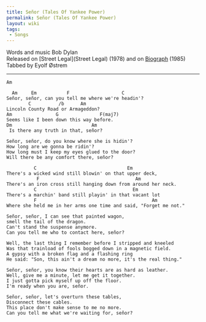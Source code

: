 ```yaml
---
title: Señor (Tales Of Yankee Power)
permalink: Señor (Tales Of Yankee Power)
layout: wiki
tags:
 - Songs
---
```


Words and music Bob Dylan  
Released on [Street Legal](Street Legal) (1978) and on
[Biograph](Biograph) (1985)  
Tabbed by Eyolf Østrem

* * * * *

    Am

      Am     Em           F                   C
    Señor, señor, can you tell me where we're headin'?
            C          /b      Am
    Lincoln County Road or Armageddon?
    Am                G               F(maj7)
    Seems like I been down this way before.
    Dm                             Am
     Is there any truth in that, señor?

    Señor, señor, do you know where she is hidin'?
    How long are we gonna be ridin'?
    How long must I keep my eyes glued to the door?
    Will there be any comfort there, señor?

              C                                 Em
    There's a wicked wind still blowin' on that upper deck,
               F                                   Am
    There's an iron cross still hanging down from around her neck.
              C                                   Em
    There's a marchin' band still playin' in that vacant lot
              F                                          Am
    Where she held me in her arms one time and said, "Forget me not."

    Señor, señor, I can see that painted wagon,
    smell the tail of the dragon.
    Can't stand the suspense anymore.
    Can you tell me who to contact here, señor?

    Well, the last thing I remember before I stripped and kneeled
    Was that trainload of fools bogged down in a magnetic field.
    A gypsy with a broken flag and a flashing ring
    He said: "Son, this ain't a dream no more, it's the real thing."

    Señor, señor, you know their hearts are as hard as leather.
    Well, give me a minute, let me get it together.
    I just gotta pick myself up off the floor.
    I'm ready when you are, señor.

    Señor, señor, let's overturn these tables,
    Disconnect these cables.
    This place don't make sense to me no more.
    Can you tell me what we're waiting for, señor?
